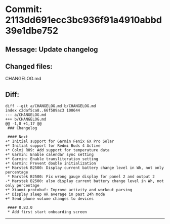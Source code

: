 # Commit: 2113dd691ecc3bc936f91a4910abbd39e1dbe752
## Message: Update changelog
## Changed files:
CHANGELOG.md

## Diff:
```
diff --git a/CHANGELOG.md b/CHANGELOG.md
index c2daf5ca8..66f589ac3 100644
--- a/CHANGELOG.md
+++ b/CHANGELOG.md
@@ -1,8 +1,17 @@
 ### Changelog
 
 #### Next
+* Initial support for Garmin Fenix 6X Pro Solar
+* Initial support for Redmi Buds 4 Active
+* Colmi R09: Add support for temperature data
+* Garmin: Enable calendar sync setting
+* Garmin: Enable transliteration setting
+* Garmin: Prevent double initialization
+* Marstek B2500: Display current battery change level in Wh, not only percentage
 * Marstek B2500: Fix wrong gauge display for panel 2 and output 2
-* Marstek B2500: also display current battery change level in Wh, not only percentage
+* Xiaomi-protobuf: Improve activity and workout parsing
+* Display sleep HR average in past 24h mode
+* Send phone volume changes to devices
 
 #### 0.83.0
 * Add first start onboarding screen
```
-----------------------------------
